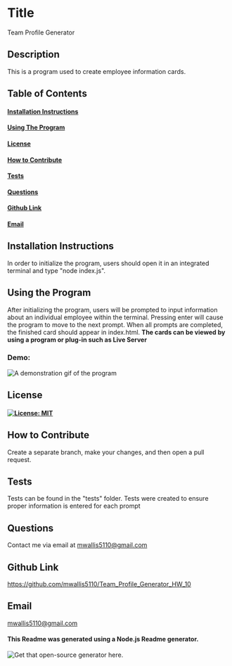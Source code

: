 # Title

Team Profile Generator

## Description

This is a program used to create employee information cards.

## Table of Contents

#### [Installation Instructions](#installation-instructions)<br>

#### [Using The Program](#using-the-program)<br>

#### [License](#license)<br>

#### [How to Contribute](#how-to-contribute)<br>

#### [Tests](#tests)<br>

#### [Questions](#questions)<br>

#### [Github Link](#github-link)<br>

#### [Email](#email)<br>

## Installation Instructions

In order to initialize the program, users should open it in an integrated terminal and type "node index.js".

## Using the Program

After initializing the program, users will be prompted to input information about an individual employee within the terminal. Pressing enter will cause the program to move to the next prompt. When all prompts are completed, the finished card should appear in index.html. <b>The cards can be viewed by using a program or plug-in such as Live Server</b>

### Demo:

![A demonstration gif of the program](demonstration.gif)

## License

#### [![License: MIT](https://img.shields.io/badge/License-MIT-yellow.svg)](https://opensource.org/licenses/MIT)

## How to Contribute

Create a separate branch, make your changes, and then open a pull request.

## Tests

Tests can be found in the "tests" folder. Tests were created to ensure proper information is entered for each prompt

## Questions

Contact me via email at mwallis5110@gmail.com

## Github Link

https://github.com/mwallis5110/Team_Profile_Generator_HW_10

## Email

mwallis5110@gmail.com

#### This Readme was generated using a Node.js Readme generator.

![Get that open-source generator here.](git@github.com:mwallis5110/Readme_Generator_HW_09.git)
